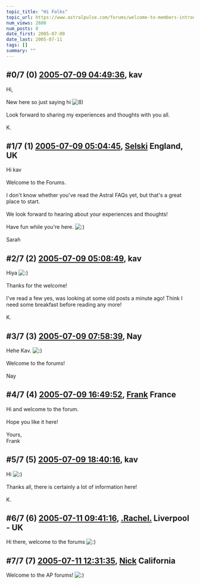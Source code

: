```yaml
---
topic_title: "Hi Folks"
topic_url: https://www.astralpulse.com/forums/welcome-to-members-introductions!/hi-folks-19746
num_views: 2608
num_posts: 8
date_first: 2005-07-09
date_last: 2005-07-11
tags: []
summary: ""
---
```


## \#0/7 (0) [2005-07-09 04:49:36](https://www.astralpulse.com/forums/index.php?msg=169552), kav  ##
<section>
Hi,
<br>
<br>
New here so just saying hi
<img alt="8)" class="smiley" src="https://www.astralpulse.com/forums/Smileys/fugue/cool.png" title="Cool"/>
<br>
<br>
Look forward to sharing my experiences and thoughts with you all.
<br>
<br>
K.
</section>

## \#1/7 (1) [2005-07-09 05:04:45](https://www.astralpulse.com/forums/index.php?msg=169554), [Selski](https://www.astralpulse.com/forums/profile/?u=6012) England, UK ##
<section>
Hi kav
<br>
<br>
Welcome to the Forums.
<br>
<br>
I don't know whether you've read the Astral FAQs yet, but that's a great place to start.
<br>
<br>
We look forward to hearing about your experiences and thoughts!
<br>
<br>
Have fun while you're here.
<img alt=":)" class="smiley" src="https://www.astralpulse.com/forums/Smileys/fugue/smiley.png" title="Smiley"/>
<br>
<br>
Sarah
</section>

## \#2/7 (2) [2005-07-09 05:08:49](https://www.astralpulse.com/forums/index.php?msg=169555), kav  ##
<section>
Hiya
<img alt=":)" class="smiley" src="https://www.astralpulse.com/forums/Smileys/fugue/smiley.png" title="Smiley"/>
<br>
<br>
Thanks for the welcome!
<br>
<br>
I've read a few yes, was looking at some old posts a minute ago! Think I need some breakfast before reading any more!
<br>
<br>
K.
</section>

## \#3/7 (3) [2005-07-09 07:58:39](https://www.astralpulse.com/forums/index.php?msg=169564), Nay  ##
<section>
Hehe Kav.
<img alt=":)" class="smiley" src="https://www.astralpulse.com/forums/Smileys/fugue/smiley.png" title="Smiley"/>
<br>
<br>
Welcome to the forums!
<br>
<br>
Nay
</section>

## \#4/7 (4) [2005-07-09 16:49:52](https://www.astralpulse.com/forums/index.php?msg=169620), [Frank](https://www.astralpulse.com/forums/profile/?u=359) France ##
<section>
Hi and welcome to the forum.
<br>
<br>
Hope you like it here!
<br>
<br>
Yours,
<br>
Frank
</section>

## \#5/7 (5) [2005-07-09 18:40:16](https://www.astralpulse.com/forums/index.php?msg=169626), kav  ##
<section>
Hi
<img alt=":)" class="smiley" src="https://www.astralpulse.com/forums/Smileys/fugue/smiley.png" title="Smiley"/>
<br>
<br>
Thanks all, there is certainly a lot of information here!
<br>
<br>
K.
</section>

## \#6/7 (6) [2005-07-11 09:41:16](https://www.astralpulse.com/forums/index.php?msg=169778), [.Rachel.](https://www.astralpulse.com/forums/profile/?u=8982) Liverpool - UK ##
<section>
Hi there, welcome to the forums
<img alt=":)" class="smiley" src="https://www.astralpulse.com/forums/Smileys/fugue/smiley.png" title="Smiley"/>
</section>

## \#7/7 (7) [2005-07-11 12:31:35](https://www.astralpulse.com/forums/index.php?msg=169793), [Nick](https://www.astralpulse.com/forums/profile/?u=2080) California ##
<section>
Welcome to the AP forums!
<img alt=":)" class="smiley" src="https://www.astralpulse.com/forums/Smileys/fugue/smiley.png" title="Smiley"/>
</section>